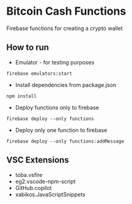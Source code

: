 # Bitcoin Cash Functions
Firebase functions for creating a crypto wallet

## How to run
- Emulator - for testing purposes
```
firebase emulators:start
```

- Install dependencies from package.json
```
npm install
```

- Deploy functions only to firebase
```
firebase deploy --only functions
```

- Deploy only one function to firebase
```
firebase deploy --only functions:addMessage
```

## VSC Extensions
- toba.vsfire
- eg2.vscode-npm-script
- GitHub.copilot
- xabikos.JavaScriptSnippets